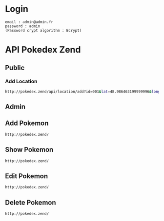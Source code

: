 # Login

```
email : admin@admin.fr
password : admin
(Password crypt algorithm : Bcrypt)
```

# API Pokedex Zend

## Public

### Add Location

```bash
http://pokedex.zend/api/location/add?id=001&lat=48.986463199999996&long=2.4497720999999997
```

## Admin

## Add Pokemon

```bash
http://pokedex.zend/
```

## Show Pokemon

```bash
http://pokedex.zend/
```

## Edit Pokemon

```bash
http://pokedex.zend/
```

## Delete Pokemon

```bash
http://pokedex.zend/
```